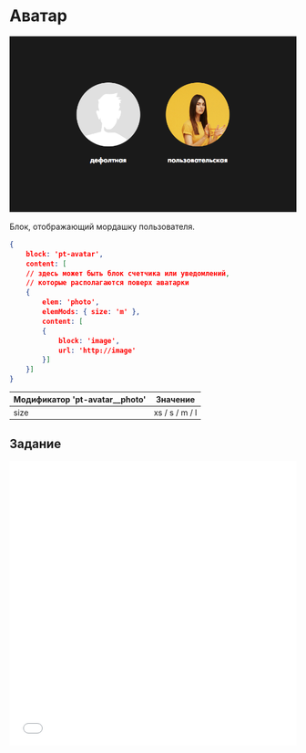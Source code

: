 # Аватар

![Аватарка](_images/avatar.png)

Блок, отображающий мордашку пользователя.

```json
{
	block: 'pt-avatar',
	content: [
	// здесь может быть блок счетчика или уведомлений, 
	// которые располагаются поверх аватарки
	{
		elem: 'photo',
		elemMods: { size: 'm' },
		content: [
		{
			block: 'image',
			url: 'http://image'
		}]
	}]
}
```

Модификатор 'pt-avatar__photo' | Значение
------------------------------ | --------------
size                           | xs / s / m / l

## Задание

<iframe height='500' scrolling='no' title='avatar. Задание' src='//codepen.io/bem_design/embed/22222a8a7ecf82d941fe57a170619ac8/?height=265&theme-id=0&default-tab=js,result&embed-version=2&editable=true' frameborder='no' allowtransparency='true' allowfullscreen='true' style='width: 100%;'>See the Pen <a href='https://codepen.io/bem_design/pen/22222a8a7ecf82d941fe57a170619ac8/'>avatar. Задание</a> by BEM DESIGN (<a href='https://codepen.io/bem_design'>@bem_design</a>) on <a href='https://codepen.io'>CodePen</a>.
</iframe>